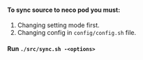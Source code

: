#### To sync source to neco pod you must:
1. Changing setting mode first. 
2. Changing config in ```config/config.sh``` file.
#### Run ```./src/sync.sh -<options>```
